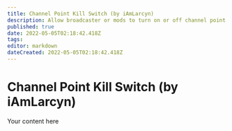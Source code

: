 ```yaml
---
title: Channel Point Kill Switch (by iAmLarcyn)
description: Allow broadcaster or mods to turn on or off channel point rewards.
published: true
date: 2022-05-05T02:18:42.418Z
tags: 
editor: markdown
dateCreated: 2022-05-05T02:18:42.418Z
---
```


# Channel Point Kill Switch (by iAmLarcyn)
Your content here